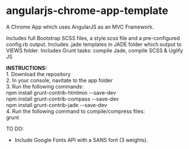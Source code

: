 angularjs-chrome-app-template
=============================

A Chrome App which uses AngularJS as an MVC Framework.

Includes full Bootstrap SCSS files, a style.scss file and a pre-configured config.rb output.
Includes .jade templates in JADE folder which output to VIEWS folder.
Includes Grunt tasks: compile Jade, compile SCSS & Uglify JS

<b>INSTRUCTIONS:</b>
<br>1. Download the repository
<br>2. In your console, navitate to the app folder
<br>3. Run the following commands:
<br>npm install grunt-contrib-htmlmin --save-dev
<br>npm install grunt-contrib-compass --save-dev
<br>npm install grunt-contrib-jade --save-dev
<br>4. Run the following command to compile/compress files:
<br>grunt

TO DO:
- Include Google Fonts API with a SANS font (3 weights).